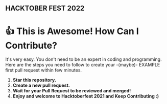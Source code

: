 ## HACKTOBER FEST 2022
# 👍 This is Awesome! How Can I Contribute?

It's very easy. You don't need to be an expert in coding and programming. Here are the steps you need to follow to create your -(maybe)- EXAMPLE first pull request within few minutes.
1. **Star this repository.**
2. **Create a new pull request.**
3. **Wait for your Pull Request to be reviewed and merged!**
4. **Enjoy and welcome to Hacktoberfest 2021 and Keep Contributing :)**
